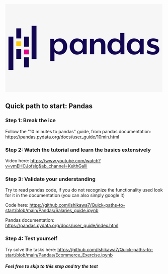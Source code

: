 ![Image](logo_pandas.png?raw=true)

## Quick path to start: Pandas

### Step 1: Break the ice

Follow the "10 minutes to pandas" guide, from pandas documentation: https://pandas.pydata.org/docs/user_guide/10min.html

### Step 2: Watch the tutorial and learn the basics extensively

Video here: https://www.youtube.com/watch?v=vmEHCJofslg&ab_channel=KeithGalli

### Step 3: Validate your understanding

Try to read pandas code, if you do not recognize the functionality used look for it in the documentation (you can also simply google it)

Code here: https://github.com/Ishikawa7/Quick-paths-to-start/blob/main/Pandas/Salaries_guide.ipynb

Pandas documentation: https://pandas.pydata.org/docs/user_guide/index.html

### Step 4: Test yourself

Try solve the tasks here: https://github.com/Ishikawa7/Quick-paths-to-start/blob/main/Pandas/Ecommerce_Exercise.ipynb
##### Feel free to skip to this step and try the test
